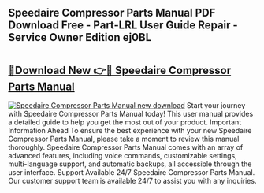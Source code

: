 ## Speedaire Compressor Parts Manual PDF Download Free - Part-LRL User Guide Repair - Service Owner Edition ej0BL

# <h2><a href="http://bc88170.oget.top/?id=Speedaire+Compressor+Parts+Manual">🔗Download New 👉🔴 Speedaire Compressor Parts Manual</a></h2>

[![Speedaire Compressor Parts Manual new download](https://i.imgur.com/5g1atiW.png)](http://bc88170.oget.top/?id=Speedaire+Compressor+Parts+Manual)
Start your journey with Speedaire Compressor Parts Manual today! This user manual provides a detailed guide to help you get the most out of your product. Important Information Ahead To ensure the best experience with your new Speedaire Compressor Parts Manual, please take a moment to review this manual thoroughly. Speedaire Compressor Parts Manual comes with an array of advanced features, including voice commands, customizable settings, multi-language support, and automatic backups, all accessible through the user interface. Support Available 24/7 Speedaire Compressor Parts Manual. Our customer support team is available 24/7 to assist you with any inquiries.
